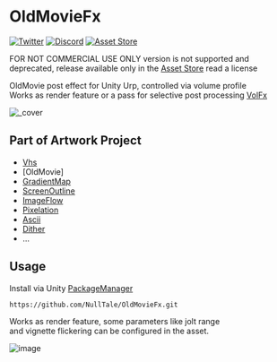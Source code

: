 # OldMovieFx

[![Twitter](https://img.shields.io/badge/Twitter-Twitter?logo=X&color=red)](https://twitter.com/NullTale)
[![Discord](https://img.shields.io/badge/Discord-Discord?logo=discord&color=white)](https://discord.gg/CkdQvtA5un)
[![Asset Store](https://img.shields.io/badge/Asset%20Store-asd?logo=Unity&color=blue)](https://assetstore.unity.com/packages/vfx/shaders/fullscreen-camera-effects/oldmovie-270021)

FOR NOT COMMERCIAL USE ONLY version is not supported and deprecated, release available only in the [Asset Store](https://assetstore.unity.com/packages/vfx/shaders/fullscreen-camera-effects/270021) read a license

OldMovie post effect for Unity Urp, controlled via volume profile </br>
Works as render feature or a pass for selective post processing [VolFx](https://github.com/NullTale/VolFx)

![_cover](https://github.com/NullTale/OldMovieFx/assets/1497430/8c9c33b5-1a5d-4b92-b2ee-199fb83f97f9)

## Part of Artwork Project

* [Vhs](https://github.com/NullTale/VhsFx)
* [OldMovie]
* [GradientMap](https://github.com/NullTale/GradientMapFilter)
* [ScreenOutline](https://github.com/NullTale/OutlineFilter)
* [ImageFlow](https://github.com/NullTale/FlowFx)
* [Pixelation](https://github.com/NullTale/PixelationFx)
* [Ascii](https://github.com/NullTale/AsciiFx)
* [Dither](https://github.com/NullTale/DitherFx)
* ...

## Usage
Install via Unity [PackageManager](https://docs.unity3d.com/Manual/upm-ui-giturl.html)
```
https://github.com/NullTale/OldMovieFx.git
```

Works as render feature, some parameters like jolt range</br>
and vignette flickering can be configured in the asset.</br>

![image](https://github.com/NullTale/OldMovieFx/assets/1497430/afe0c10b-7364-4922-b87c-3964e1aff226)

